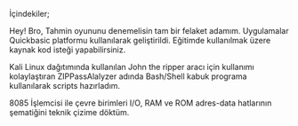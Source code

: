 İçindekiler;

Hey! Bro, Tahmin oyununu denemelisin tam bir felaket adamım. Uygulamalar Quickbasic platformu kullanılarak geliştirildi. Eğitimde kullanılmak üzere kaynak kod isteği yapabilirsiniz.

Kali Linux dağıtımında kullanılan John the ripper aracı için kullanımı kolaylaştıran ZIPPassAlalyzer adında Bash/Shell kabuk programa kullanılarak scripts hazırladım.

8085 İşlemcisi ile çevre birimleri I/O, RAM ve ROM adres-data hatlarının şematiğini teknik çizime döktüm.
